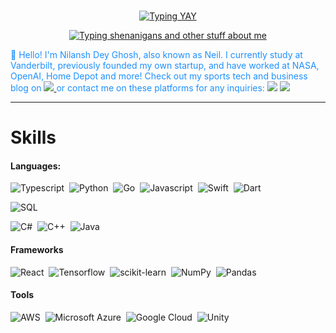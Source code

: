<br>

<p align="center">
    <a href="https://github.com/ndg24"><img src="https://readme-typing-svg.demolab.com/?font=Fira+Code&pause=1000&color=1E90FF&center=true&size=50&vCenter=true&repeat=false&width=510&lines=Nilansh+Dey+Ghosh" alt="Typing YAY" /></a>
</p>
<p align="center">
    <a href="https://github.com/ndg24"><img src="https://readme-typing-svg.demolab.com?font=Fira+Code&pause=1000&color=1E90FF&center=true&vCenter=true&width=435&lines=full-stack+developer;neil;entrepreneur;civic-tech-advocate;master+of+bytes+and+beats;community+catalyst;tech+whiz,not+siri;him" alt="Typing shenanigans and other stuff about me" /></a>
</p>

<p style="color: #1E90FF">
    👋 Hello! I'm Nilansh Dey Ghosh, also known as Neil. I currently study at Vanderbilt, previously founded my own startup, and have worked at NASA, OpenAI, Home Depot and more! Check out my sports tech and business blog on <a href="https://medium.com/@Nilansh"><img src="https://img.shields.io/badge/Medium-12100E?logoColor=white&logoWidth=15"/> </a>
    or contact me on these platforms for any inquiries: 
    <a href="mailto:nilansh.d.ghosh@gmail.com"><img src="https://img.shields.io/badge/Gmail-D14836?logo=gmail&logoColor=white&logo=small" /></a>
    <a href="https://www.linkedin.com/in/nilansh-ghosh/"><img src="https://img.shields.io/badge/LinkedIn-0077B5?logo=linkedin&logoColor=white"/></a>
</p>

<hr>


# Skills

#### Languages:

![Typescript](https://img.shields.io/badge/TypeScript-3178C6?style=for-the-badge&logo=typescript&logoColor=white)&nbsp;
![Python](https://img.shields.io/badge/Python-3776AB?style=for-the-badge&logo=python&logoColor=white)&nbsp;
![Go](https://img.shields.io/badge/Go-00ADD8?logo=Go&logoColor=white&style=for-the-badge)&nbsp;
![Javascript](https://img.shields.io/badge/JavaScript-F7DF1E?style=for-the-badge&logo=javascript&logoColor=black)&nbsp;
![Swift](https://img.shields.io/badge/Swift-F05138?style=for-the-badge&logo=swift&logoColor=white)&nbsp;
![Dart](https://img.shields.io/badge/Dart-0175C2?style=for-the-badge&logo=dart&logoColor=white)&nbsp;

![SQL](https://img.shields.io/badge/-SQL-000?&style=for-the-badge&logo=MySQL&logoColor=4479A1)&nbsp;

![C#](https://img.shields.io/badge/C%23-239120?style=for-the-badge&logo=c-sharp&logoColor=white)&nbsp;
![C++](https://img.shields.io/badge/C%2B%2B-00599C?style=for-the-badge&logo=c%2B%2B&logoColor=white)&nbsp;
![Java](https://img.shields.io/badge/Java-ED8B00?style=for-the-badge&logo=openjdk&logoColor=white)&nbsp;


#### Frameworks


![React](https://img.shields.io/badge/React-20232A?style=for-the-badge&logo=react&logoColor=61DAFB)&nbsp;
![Tensorflow](https://img.shields.io/badge/TensorFlow-FF6F00?style=for-the-badge&logo=tensorflow&logoColor=white)&nbsp;
![scikit-learn](https://img.shields.io/badge/scikit--learn-%23F7931E.svg?style=for-the-badge&logo=scikit-learn&logoColor=white)&nbsp;
![NumPy](https://img.shields.io/badge/numpy-%23013243.svg?style=for-the-badge&logo=numpy&logoColor=white)&nbsp;
![Pandas](https://img.shields.io/badge/pandas-%23150458.svg?style=for-the-badge&logo=pandas&logoColor=white)&nbsp;

#### Tools

![AWS](https://img.shields.io/badge/Amazon_AWS-232F3E?style=flat&logo=amazon-aws&logoColor=white)&nbsp;
![Microsoft Azure](https://img.shields.io/badge/Microsoft_Azure-0089D6?style=for-the-badge&logo=microsoft-azure&logoColor=white)&nbsp;
![Google Cloud](https://img.shields.io/badge/Google_Cloud-4285F4?style=flat&logo=google-cloud&logoColor=white)&nbsp;
![Unity](https://img.shields.io/badge/Unity-100000?style=for-the-badge&logo=unity&logoColor=white)&nbsp;

<p style="color: #1E90FF;" align
